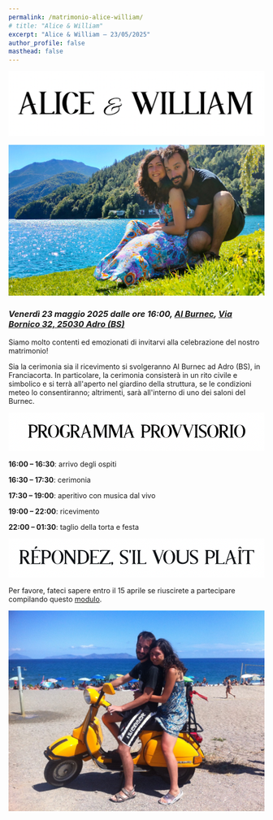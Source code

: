 ```yaml
---
permalink: /matrimonio-alice-william/
# title: "Alice & William"
excerpt: "Alice & William – 23/05/2025"
author_profile: false
masthead: false
---
```


<!-- <h1 style="text-align: center;">Alice & William</h1> -->

![Alice & William - Header](../images/wa-header.png "Alice & William")

![Alice & William](../images/wa-ledro-20220910-rit.jpg "Lago di Ledro - Settembre 2022")

### _Venerdì 23 maggio 2025 dalle ore 16:00, [Al Burnec](https://al-burnec.com), [Via Bornico 32, 25030 Adro (BS)](https://maps.app.goo.gl/VRvmL2ThkSdTZgbv5)_


Siamo molto contenti ed emozionati di invitarvi alla celebrazione del nostro matrimonio!

Sia la cerimonia sia il ricevimento si svolgeranno Al Burnec ad Adro (BS), in Franciacorta. In particolare, la cerimonia consisterà in un rito civile e simbolico e si terrà all'aperto nel giardino della struttura, se le condizioni meteo lo consentiranno; altrimenti, sarà all'interno di uno dei saloni del Burnec.

<!-- ## Programma provvisorio -->

![Programma provvisorio](../images/wa-programma-provvisorio.png "Programma provvisorio")

**16:00 – 16:30**: arrivo degli ospiti

**16:30 – 17:30**: cerimonia

**17:30 – 19:00**: aperitivo con musica dal vivo

**19:00 – 22:00**: ricevimento

**22:00 – 01:30**: taglio della torta e festa

<!-- ## RSVP -->

![RSVP](../images/wa-rsvp.png "RSVP")


Per favore, fateci sapere entro il 15 aprile se riuscirete a partecipare compilando questo [modulo](https://docs.google.com/forms/d/e/1FAIpQLSe7uOUHFs8qQijDNVPb65UiauCA5A9IXy9VsY5OJlFuNENHGQ/viewform?usp=dialog).


![Alice & William](../images/wa-vespa-20150818.jpg "San Giorgio di Gioiosa Marea - Agosto 2015")